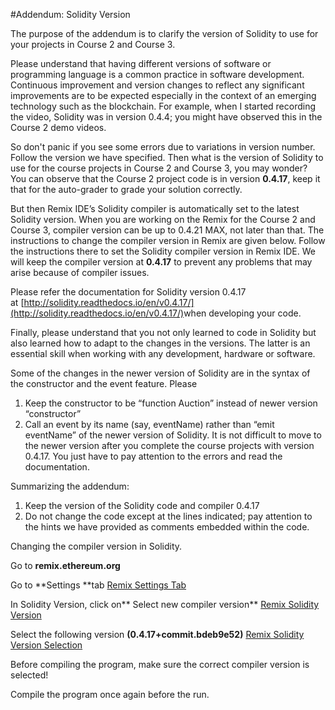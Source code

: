 #Addendum: Solidity Version

The purpose of the addendum is to clarify the version of Solidity to use for your projects in Course 2 and Course 3.

Please understand that having different versions of software or programming language is a common practice in software development. Continuous improvement and version changes to reflect any significant improvements are to be expected especially in the context of an emerging technology such as the blockchain. For example, when I started recording the video, Solidity was in version 0.4.4; you might have observed this in the Course 2 demo videos.

So don't panic if you see some errors due to variations in version number. Follow the version we have specified. Then what is the version of Solidity to use for the course projects in Course 2 and Course 3, you may wonder? You can observe that the Course 2 project code is in version **0.4.17**, keep it that for the auto-grader to grade your solution correctly.

But then Remix IDE’s Solidity compiler is automatically set to the latest Solidity version. When you are working on the Remix for the Course 2 and Course 3, compiler version can be up to 0.4.21 MAX, not later than that. The instructions to change the compiler version in Remix are given below. Follow the instructions there to set the Solidity compiler version in Remix IDE. We will keep the compiler version at **0.4.17** to prevent any problems that may arise because of compiler issues.

Please refer the documentation for Solidity version 0.4.17 at [http://solidity.readthedocs.io/en/v0.4.17/](http://solidity.readthedocs.io/en/v0.4.17/)​ when developing your code.

Finally, please understand that you not only learned to code in Solidity but also learned how to adapt to the changes in the versions. The latter is an essential skill when working with any development, hardware or software.

Some of the changes in the newer version of Solidity are in the syntax of the constructor and the event feature. Please

1. Keep the constructor to be “function Auction” instead of newer version “constructor”
2. Call an event by its name (say, eventName) rather than “emit eventName” of the newer version of Solidity. It is not difficult to move to the newer version after you complete the course projects with version 0.4.17. You just have to pay attention to the errors and read the documentation.

Summarizing the addendum:

1. Keep the version of the Solidity code and compiler 0.4.17
2. Do not change the code except at the lines indicated; pay attention to the hints we have provided as comments embedded within the code.

Changing the compiler version in Solidity.

Go to **remix.ethereum.org**

Go to **Settings **tab
[Remix Settings Tab](url://here)

In Solidity Version, click on** Select new compiler version**
[Remix Solidity Version](url://here)

Select the following version **(0.4.17+commit.bdeb9e52)**
[Remix Solidity Version Selection](url://here)

Before compiling the program, make sure the correct compiler version is selected!

Compile the program once again before the run.